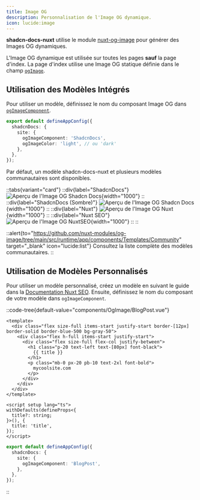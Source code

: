 ```yaml
---
title: Image OG
description: Personnalisation de l'Image OG dynamique.
icon: lucide:image
---
```


**shadcn-docs-nuxt** utilise le module [nuxt-og-image](https://nuxtseo.com/og-image/getting-started/installation) pour générer des Images OG dynamiques.

L'Image OG dynamique est utilisée sur toutes les pages **sauf** la page d'index. La page d'index utilise une Image OG statique définie dans le champ [`ogImage`](/api/configuration/shadcn-docs#site).

## Utilisation des Modèles Intégrés

Pour utiliser un modèle, définissez le nom du composant Image OG dans [`ogImageComponent`](/api/configuration/shadcn-docs#site).

```ts [app.config.ts]
export default defineAppConfig({
  shadcnDocs: {
    site: {
      ogImageComponent: 'ShadcnDocs',
      ogImageColor: 'light', // ou 'dark'
    },
  },
});
```

Par défaut, un modèle shadcn-docs-nuxt et plusieurs modèles communautaires sont disponibles.

::tabs{variant="card"}
  ::div{label="ShadcnDocs"}
    ![Aperçu de l'Image OG Shadcn Docs](/og-shadcn-docs.png){width="1000"}
  ::
  ::div{label="ShadcnDocs (Sombre)"}
    ![Aperçu de l'Image OG Shadcn Docs](/og-shadcn-docs-dark.png){width="1000"}
  ::
  ::div{label="Nuxt"}
    ![Aperçu de l'Image OG Nuxt](/og-nuxt.png){width="1000"}
  ::
  ::div{label="Nuxt SEO"}
    ![Aperçu de l'Image OG NuxtSEO](/og-nuxt-seo.png){width="1000"}
  ::
::

::alert{to="https://github.com/nuxt-modules/og-image/tree/main/src/runtime/app/components/Templates/Community" target="_blank" icon="lucide:list"}
Consultez la liste complète des modèles communautaires.
::

## Utilisation de Modèles Personnalisés

Pour utiliser un modèle personnalisé, créez un modèle en suivant le guide dans la [Documentation Nuxt SEO](https://nuxtseo.com/og-image/getting-started/getting-familar-with-nuxt-og-image#_1-create-your-template-component). Ensuite, définissez le nom du composant de votre modèle dans `ogImageComponent`.

::code-tree{default-value="components/OgImage/BlogPost.vue"}
```vue [components/OgImage/BlogPost.vue]
<template>
  <div class="flex size-full items-start justify-start border-[12px] border-solid border-blue-500 bg-gray-50">
    <div class="flex h-full items-start justify-start">
      <div class="flex size-full flex-col justify-between">
        <h1 class="p-20 text-left text-[80px] font-black">
          {{ title }}
        </h1>
        <p class="mb-0 px-20 pb-10 text-2xl font-bold">
          mycoolsite.com
        </p>
      </div>
    </div>
  </div>
</template>

<script setup lang="ts">
withDefaults(defineProps<{
  title?: string;
}>(), {
  title: 'title',
});
</script>
```

```ts [app.config.ts]
export default defineAppConfig({
  shadcnDocs: {
    site: {
      ogImageComponent: 'BlogPost',
    },
  },
});
```
::
